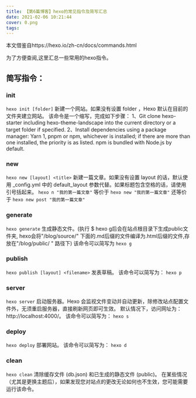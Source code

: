 ```yaml
---
title: 【第6篇博客】hexo的常见指令及简写汇总
date: 2021-02-06 10:21:44
cover: 0.png
tags:
---
```


本文借鉴自https://hexo.io/zh-cn/docs/commands.html

为了方便查阅,这里汇总一些常用的hexo指令。

## 简写指令：

### init

`hexo init [folder]`
新建一个网站。如果没有设置 folder ，Hexo 默认在目前的文件夹建立网站。
该命令是一个缩写，完成如下步骤：
1、Git clone hexo-starter including hexo-theme-landscape into the current directory or a target folder if specified.
2、Install dependencies using a package manager: Yarn 1, pnpm or npm, whichever is installed; if there are more than one installed, the priority is as listed. npm is bundled with Node.js by default.

### new
`hexo new [layout] <title>`
新建一篇文章。如果没有设置 layout 的话，默认使用 _config.yml 中的 default_layout 参数代替。如果标题包含空格的话，请使用引号括起来。
`hexo n "我的第一篇文章"` 等价于 `hexo new "我的第一篇文章"` 还等价于 `hexo new post "我的第一篇文章"`

### generate
`hexo generate`
生成静态文件。(执行 $ hexo g后会在站点根目录下生成public文件夹, hexo会将"/blog/source/" 下面的.md后缀的文件编译为.html后缀的文件,存放在"/blog/public/ " 路径下)
该命令可以简写为
`hexo g`

### publish
`hexo publish [layout] <filename>`
发表草稿。
该命令可以简写为：
`hexo p`

### server
`hexo server`
启动服务器。Hexo 会监视文件变动并自动更新，除修改站点配置文件外，无须重启服务器，直接刷新网页即可生效。
默认情况下，访问网址为： http://localhost:4000/。
该命令可以简写为：
`hexo s`

### deploy
`hexo deploy`
部署网站。
该命令可以简写为：
`hexo d`

### clean
`hexo clean`
清除缓存文件 (db.json) 和已生成的静态文件 (public)。
在某些情况（尤其是更换主题后），如果发现您对站点的更改无论如何也不生效，您可能需要运行该命令。